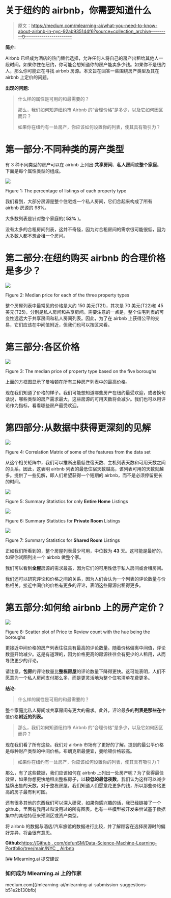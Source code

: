 # 关于纽约的 airbnb，你需要知道什么

> 原文：<https://medium.com/mlearning-ai/what-you-need-to-know-about-airbnb-in-nyc-92ab935144f6?source=collection_archive---------9----------------------->

**简介:**

Airbnb 已经成为酒店的热门替代选择，允许任何人将自己的房产出租给其他人一段时间。如果你住在纽约，你可能会想知道你的房产能卖多少钱。如果你不是纽约人，那么你可能正在寻找 airbnb 房源。本文旨在回答一些围绕房产类型及其在 airbnb 上定价的问题。

**出现的问题:**

> 什么样的属性是可用的和最需要的？
> 
> 那么，我们如何知道纽约市 Airbnb 的“合理价格”是多少，以及它如何因区而异？
> 
> 如果你在纽约有一处房产，你应该如何设置你的列表，使其具有吸引力？

# **第一部分:不同种类的房产类型**

有 3 种不同类型的房产可以在 airbnb 上列出:**共享房间**、**私人房间**或**整个家庭**。下面是每个属性类型的组成。

![](img/4b406ad7e389bed8630af3bd87454196.png)

Figure 1: The percentage of listings of each property type

我们看到，大部分房源是整个住宅或一个私人房间，它们合起来构成了所有 airbnb 房源的 98%。

大多数列表是针对整个家庭的( **52%** )。

没有太多的合租房间列表，这并不奇怪，因为对合租房间的需求很可能很低，因为大多数人都不想合租一个房间。

# **第二部分:在纽约购买 airbnb 的合理价格是多少？**

![](img/2bb06ab10eb63bbe7cef75d787bdefbe.png)

Figure 2: Median price for each of the three property types

整个房屋列表中最常见的价格是大约 150 美元(T21)，其次是 70 美元(T22)和 45 美元(T25)，分别是私人房间和共享房间。需要注意的一点是，整个住宅列表的可变性远远大于共享房间和私人房间列表。因此，为了在 airbnb 上获得公平的交易，它们应该在中间值附近，但我们也可以按区来看。

# **第三部分:各区价格**

![](img/7011ca567debe791d14a19f1b35f4300.png)

Figure 3: The median price of property type based on the five boroughs

上面的方框图显示了曼哈顿在所有三种房产列表中的最高价格。

现在我们知道了价格的样子。我们可能想知道哪些房产在纽约最受欢迎，或者换句话说，哪些类型的房产需求最大，这些房源的可用天数将会减少。我们也可以用评论作为指标，看看哪些房产最受欢迎。

# **第四部分:从数据中获得更深刻的见解**

![](img/438a194da13ac9c2fa1121c38185bffe.png)

Figure 4: Correlation Matrix of some of the features from the data set

从这个相关矩阵中，我们可以推断出最低住宿天数、主机列表天数和可用天数之间的关系。因此，这表明 airbnb 列表的最低住宿天数越高，该列表可用的天数就越多。提供了一些见解，即人们希望获得一个短期的 airbnb，而不是必须停留更长的时间。

![](img/77a365c3a20202041b814513a29a269b.png)

Figure 5: Summary Statistics for only **Entire Home** Listings

![](img/30c9b1331a80b2b3f9c4183b213a858c.png)

Figure 6: Summary Statistics for **Private Room** Listings

![](img/97714ae487fe62f0e22dccf773dac714.png)

Figure 7: Summary Statistics for **Shared Room** Listings

正如我们所看到的，整个房屋列表最少可用，中位数为 **43** 天。这可能是最好的，如果你试图列出一个 airbnb 做整个家。

我们可以看到**全屋**房源的需求最高，因为它们的可用性低于私人房间或合租房间。

我们还可以研究评论和价格之间的关系，因为人们会认为一个列表的评论数量与价格相关。接近中间价的价格有更多的评论，表明这些房源出租得更多。

# **第五部分:如何给 airbnb 上的房产定价？**

![](img/15cf8034b90ecf438f73c763926430c0.png)

Figure 8: Scatter plot of Price to Review count with the hue being the boroughs

更接近中间价格的房产列表往往具有最高的评论数量。随着价格偏离中间值，评论数量开始减少。这是有道理的，因为价格更高的房源往往会有更少的人租用，从而导致更少的评论。

请注意，**包房**的评论数量比**整栋房屋**的评论数量下降得更快。这可能表明，人们不愿意为一个私人房间支付那么多，而是更灵活地为整个住宅清单花费更多。

**结论:**

> 什么样的属性是可用的和最需要的？

整个家庭比私人房间或共享房间有更大的需求。此外，评论最多的**列表是那些在**中值价格**附近的列表。**

> 那么，我们如何知道纽约市 Airbnb 的“合理价格”是多少，以及它如何因区而异？

现在我们看了所有这些。我们对 airbnb 市场有了更好的了解。提到的最公平价格是每种财产类型的中间价格。布朗克斯最便宜，曼哈顿价格较高。

> 如果你在纽约有一处房产，你应该如何设置你的列表，使其具有吸引力？

那么，有了这些数据，我们应该如何在 airbnb 上列出一处房产呢？为了获得最佳效果，如果你想更快地租出整栋房子，以**较低的最低夜数**，我们认为这样可以减少挂牌出售的天数。对于整栋房屋，我们知道人们愿意花更多的钱，所以那些价格更高的房子最有利可图。

还有很多其他的东西我们可以深入研究，如果你感兴趣的话，我已经链接了一个 github，里面有我用过和没用过的所有图表。也有一些模型被开发来尝试基于数据集中的其他特征来预测区或资产类型。

将 airbnb 的数据与酒店/汽车旅馆的数据进行比较，并了解顾客在选择房源时的偏好差异，将会很有意思。

**Github:**[https://Github . com/defunSM/Data-Science-Machine-Learning-Portfolio/tree/main/NYC _ Airbnb](https://github.com/defunSM/Data-Science-Machine-Learning-Portfolio/tree/main/NYC_Airbnb)

[](/mlearning-ai/mlearning-ai-submission-suggestions-b51e2b130bfb) [## Mlearning.ai 提交建议

### 如何成为 Mlearning.ai 上的作家

medium.com](/mlearning-ai/mlearning-ai-submission-suggestions-b51e2b130bfb)